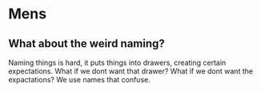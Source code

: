 # Mens

## What about the weird naming?

Naming things is hard, it puts things into drawers, creating certain expectations. 
What if we dont want that drawer? What if we dont want the expactations? 
We use names that confuse.